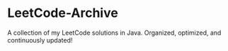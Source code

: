 # LeetCode-Archive
  A collection of my LeetCode solutions in Java. Organized, optimized, and continuously updated!

